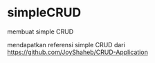 # simpleCRUD
membuat simple CRUD 

mendapatkan referensi simple CRUD dari https://github.com/JoyShaheb/CRUD-Application
